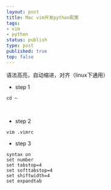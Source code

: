 ```yaml
--- 
layout: post
title: Mac vim开发python配置
tags: 
- vim
- python
status: publish
type: post
published: true
top: false
---
```


语法高亮，自动缩进，对齐（linux下通用）

- step 1

````
cd ~
````
&nbsp;
- step 2

````
vim .vimrc
````

- step 3

````
syntax on 
set number
set tabstop=4
set softtabstop=4
set shiftwidth=4
set expandtab
````